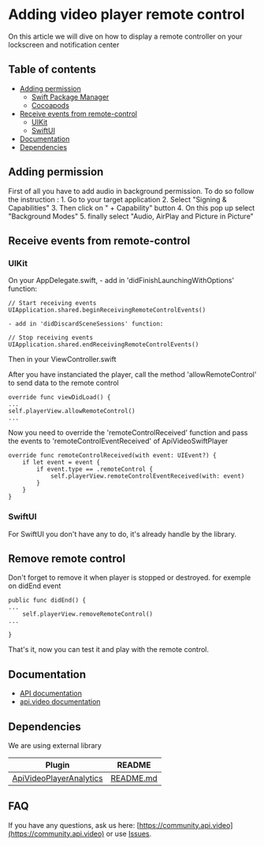 # Adding video player remote control

On this article we will dive on how to display a remote controller on your lockscreen and notification center

## Table of contents

- [Adding permission](#adding-permission)
    - [Swift Package Manager](#swift-package-manager)
    - [Cocoapods](#cocoapods)
- [Receive events from remote-control](#receive-events-from-remote-control)
    - [UIKit](#uikit)
    - [SwiftUI](#swiftui)
- [Documentation](#documentation)
- [Dependencies](#dependencies)

## Adding permission
First of all you have to add audio in background permission. 
To do so follow the instruction : 
    1. Go to your target application
    2. Select "Signing & Capabilities"
    3. Then click on " + Capability" button 
    4. On this pop up select "Background Modes"
    5. finally select "Audio, AirPlay and Picture in Picture"

## Receive events from remote-control
### UIKit
On your AppDelegate.swift, 
    - add in 'didFinishLaunchingWithOptions' function: 
```
// Start receiving events
UIApplication.shared.beginReceivingRemoteControlEvents()
```
    - add in 'didDiscardSceneSessions' function:
```
// Stop receiving events
UIApplication.shared.endReceivingRemoteControlEvents()
```
Then in your ViewController.swift

After you have instanciated the player, call the method 'allowRemoteControl' to send data to the remote control

```
override func viewDidLoad() {
...
self.playerView.allowRemoteControl()
...
```

Now you need to override the 'remoteControlReceived' function and pass the events to 'remoteControlEventReceived' of ApiVideoSwiftPlayer

```
override func remoteControlReceived(with event: UIEvent?) {
    if let event = event {
        if event.type == .remoteControl {
            self.playerView.remoteControlEventReceived(with: event)
        }
    }
}
```

### SwiftUI
For SwiftUI you don't have any to do, it's already handle by the library.

## Remove remote control
Don't forget to remove it when player is stopped or destroyed.
for exemple on didEnd event

```
public func didEnd() {
...
    self.playerView.removeRemoteControl()
...

}
```

That's it, now you can test it and play with the remote control.


## Documentation

* [API documentation](https://apivideo.github.io/api.video-swift-player/documentation/apivideoplayer/)
* [api.video documentation](https://docs.api.video)

## Dependencies

We are using external library

| Plugin                                                                                | README                                                                         |
|---------------------------------------------------------------------------------------|--------------------------------------------------------------------------------|
| [ApiVideoPlayerAnalytics](https://github.com/apivideo/api.video-ios-player-analytics) | [README.md](https://github.com/apivideo/api.video-ios-player-analytics#readme) |

## FAQ

If you have any questions, ask us here: [https://community.api.video](https://community.api.video) or
use [Issues](https://github.com/apivideo/api.video-ios-player-analytics/issues).
